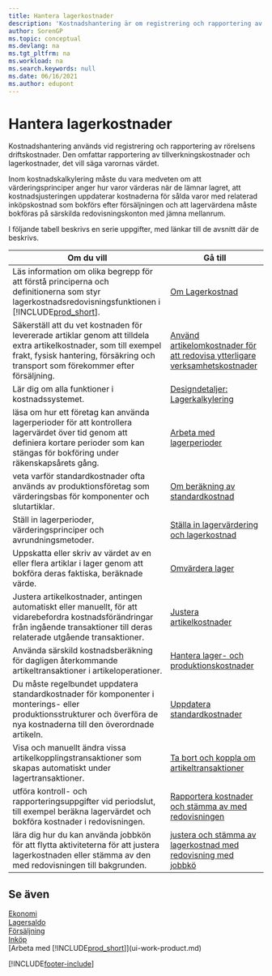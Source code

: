 ```yaml
---
title: Hantera lagerkostnader
description: 'Kostnadshantering är om registrering och rapportering av rörelsens driftskostnader, inklusive rapportering av produktionskostnader och lagerkostnader.'
author: SorenGP
ms.topic: conceptual
ms.devlang: na
ms.tgt_pltfrm: na
ms.workload: na
ms.search.keywords: null
ms.date: 06/16/2021
ms.author: edupont
---
```

# <a name="managing-inventory-costs"></a>Hantera lagerkostnader
Kostnadshantering används vid registrering och rapportering av rörelsens driftskostnader. Den omfattar rapportering av tillverkningskostnader och lagerkostnader, det vill säga varornas värdet.   

Inom kostnadskalkylering måste du vara medveten om att värderingsprinciper anger hur varor värderas när de lämnar lagret, att kostnadsjusteringen uppdaterar kostnaderna för sålda varor med relaterad inköpskostnad som bokförs efter försäljningen och att lagervärdena måste bokföras på särskilda redovisningskonton med jämna mellanrum.

I följande tabell beskrivs en serie uppgifter, med länkar till de avsnitt där de beskrivs.

|**Om du vill**|**Gå till**|  
|------------|-------------|  
|Läs information om olika begrepp för att förstå principerna och definitionerna som styr lagerkostnadsredovisningsfunktionen i [!INCLUDE[prod_short](includes/prod_short.md)].|[Om Lagerkostnad](finance-learn-about-costing.md)|  
|Säkerställ att du vet kostnaden för levererade artiklar genom att tilldela extra artikelkostnader, som till exempel frakt, fysisk hantering, försäkring och transport som förekommer efter försäljning.|[Använd artikelomkostnader för att redovisa ytterligare verksamhetskostnader](payables-how-assign-item-charges.md)|
|Lär dig om alla funktioner i kostnadssystemet.|[Designdetaljer: Lagerkalkylering](design-details-inventory-costing.md)|
|läsa om hur ett företag kan använda lagerperioder för att kontrollera lagervärdet över tid genom att definiera kortare perioder som kan stängas för bokföring under räkenskapsårets gång.|[Arbeta med lagerperioder](finance-how-to-work-with-inventory-periods.md)|
|veta varför standardkostnader ofta används av produktionsföretag som värderingsbas för komponenter och slutartiklar.|[Om beräkning av standardkostnad](finance-about-calculating-standard-cost.md)|
|Ställ in lagerperioder, värderingsprinciper och avrundningsmetoder.|[Ställa in lagervärdering och lagerkostnad](finance-set-up-inventory-valuation-and-costing.md)|
|Uppskatta eller skriv av värdet av en eller flera artiklar i lager genom att bokföra deras faktiska, beräknade värde.|[Omvärdera lager](inventory-how-revalue-inventory.md)|
|Justera artikelkostnader, antingen automatiskt eller manuellt, för att vidarebefordra kostnadsförändringar från ingående transaktioner till deras relaterade utgående transaktioner.|[Justera artikelkostnader](inventory-how-adjust-item-costs.md)|
|Använda särskild kostnadsberäkning för dagligen återkommande artikeltransaktioner i artikeloperationer.|[Hantera lager- och produktionskostnader](finance-handle-inventory-and-manufacturing-costs.md)|  
|Du måste regelbundet uppdatera standardkostnader för komponenter i monterings- eller produktionsstrukturer och överföra de nya kostnaderna till den överordnade artikeln.|[Uppdatera standardkostnader](finance-how-to-update-standard-costs.md)|
|Visa och manuellt ändra vissa artikelkopplingstransaktioner som skapas automatiskt under lagertransaktioner.|[Ta bort och koppla om artikeltransaktioner](finance-how-to-remove-and-reapply-item-entries.md)|
|utföra kontroll- och rapporteringsuppgifter vid periodslut, till exempel beräkna lagervärdet och bokföra kostnader i redovisningen.|[Rapportera kostnader och stämma av med redovisningen](/dynamics365/business-central/finance-how-to-post-inventory-costs-to-the-general-ledger)|
|lära dig hur du kan använda jobbkön för att flytta aktiviteterna för att justera lagerkostnaden eller stämma av den med redovisningen till bakgrunden.|[justera och stämma av lagerkostnad med redovisning med jobbkö](finance-manage-inventory-costs.md)|

## <a name="see-also"></a>Se även
 [Ekonomi](finance.md)  
 [Lagersaldo](inventory-manage-inventory.md)   
 [Försäljning](sales-manage-sales.md)   
 [Inköp](purchasing-manage-purchasing.md)  
 [Arbeta med [!INCLUDE[prod_short](includes/prod_short.md)]](ui-work-product.md)


[!INCLUDE[footer-include](includes/footer-banner.md)]
